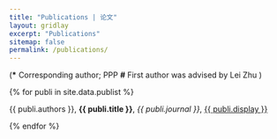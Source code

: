 ```yaml
---
title: "Publications | 论文"
layout: gridlay
excerpt: "Publications"
sitemap: false
permalink: /publications/
---
```


<p></p>

(<b>*</b> Corresponding author; PPP <b>#</b> First author was advised by Lei Zhu )

<p></p>

{% for publi in site.data.publist %}

  {{ publi.authors }}, <b>{{ publi.title }}</b>, <em>{{  publi.journal }}</em>, <a href="{{ publi.url }}">{{ publi.display }}</a>
  <br /> 

{% endfor %}
